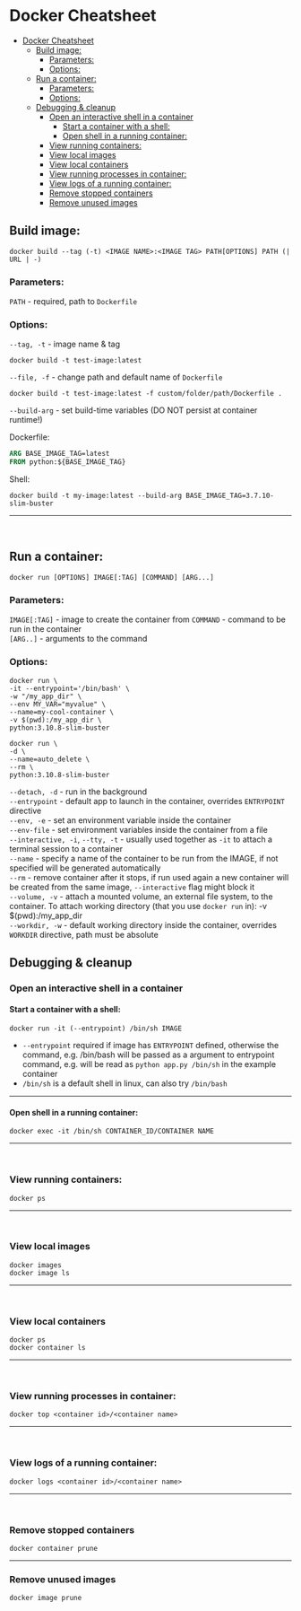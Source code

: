 # Docker Cheatsheet
- [Docker Cheatsheet](#docker-cheatsheet)
  - [Build image:](#build-image)
    - [Parameters:](#parameters)
    - [Options:](#options)
  - [Run a container:](#run-a-container)
    - [Parameters:](#parameters-1)
    - [Options:](#options-1)
  - [Debugging \& cleanup](#debugging--cleanup)
    - [Open an interactive shell in a container](#open-an-interactive-shell-in-a-container)
      - [Start a container with a shell:](#start-a-container-with-a-shell)
      - [Open shell in a running container:](#open-shell-in-a-running-container)
    - [View running containers:](#view-running-containers)
    - [View local images](#view-local-images)
    - [View local containers](#view-local-containers)
    - [View running processes in container:](#view-running-processes-in-container)
    - [View logs of a running container:](#view-logs-of-a-running-container)
    - [Remove stopped containers](#remove-stopped-containers)
    - [Remove unused images](#remove-unused-images)


## Build image:
```
docker build --tag (-t) <IMAGE NAME>:<IMAGE TAG> PATH[OPTIONS] PATH (| URL | -)
```
### Parameters:
`PATH` - required, path to `Dockerfile`

### Options:

`--tag, -t` - image name & tag
```
docker build -t test-image:latest
```
`--file, -f` - change path and default name of `Dockerfile`
```
docker build -t test-image:latest -f custom/folder/path/Dockerfile .
```
`--build-arg` - set build-time variables (DO NOT persist at container runtime!)

Dockerfile:
```Dockerfile
ARG BASE_IMAGE_TAG=latest
FROM python:${BASE_IMAGE_TAG}
```
Shell:
```
docker build -t my-image:latest --build-arg BASE_IMAGE_TAG=3.7.10-slim-buster
```
---
<br>



## Run a container:
```
docker run [OPTIONS] IMAGE[:TAG] [COMMAND] [ARG...]
```
### Parameters:
`IMAGE[:TAG]` - image to create the container from
`COMMAND` - command to be run in the container \
`[ARG..]` - arguments to the command

### Options:
```
docker run \
-it --entrypoint='/bin/bash' \
-w "/my_app_dir" \
--env MY_VAR="myvalue" \
--name=my-cool-container \
-v $(pwd):/my_app_dir \
python:3.10.8-slim-buster
```
```
docker run \
-d \
--name=auto_delete \
--rm \
python:3.10.8-slim-buster
```
`--detach, -d` - run in the background \
`--entrypoint` - default app to launch in the container, overrides `ENTRYPOINT` directive \
`--env, -e` - set an environment variable inside the container \
`--env-file` - set environment variables inside the container from a file \
`--interactive, -i`, `--tty, -t` - usually used together as `-it` to attach a terminal session to a container \
`--name` - specify a name of the container to be run from the IMAGE, if not specified will be generated automatically \
`--rm` - remove container after it stops, if run used again a new container will be created from the same image, `--interactive` flag might block it \
`--volume, -v` - attach a mounted volume, an external file system, to the container. To attach working directory (that you use `docker run` in): -v $(pwd):/my_app_dir \
`--workdir, -w` - default working directory inside the container, overrides `WORKDIR` directive, path must be absolute

## Debugging & cleanup
### Open an interactive shell in a container

#### Start a container with a shell:
```
docker run -it (--entrypoint) /bin/sh IMAGE
```
* `--entrypoint` required if image has `ENTRYPOINT` defined, otherwise the command, e.g. /bin/bash will be passed as a argument to entrypoint command, e.g. will be read as `python app.py /bin/sh` in the example container
* `/bin/sh` is a default shell in linux, can also try `/bin/bash`

---
#### Open shell in a running container:
```
docker exec -it /bin/sh CONTAINER_ID/CONTAINER NAME
```
---
<br>

### View running containers:
```
docker ps
```
---
<br>

### View local images
```
docker images
docker image ls
```
---
<br>

### View local containers

```
docker ps
docker container ls
```
---
<br>

### View running processes in container:
```
docker top <container id>/<container name>
```
---
<br>

### View logs of a running container:
```
docker logs <container id>/<container name>
```
---
<br>

### Remove stopped containers
```
docker container prune
```
---

### Remove unused images
```
docker image prune
```